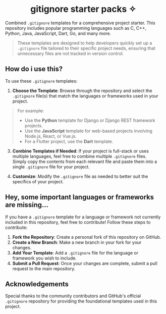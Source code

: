 <div align="center"><h1> gitignore starter packs ✧</h1></div>


Combined `.gitignore` templates for a comprehensive project starter. This repository includes popular programming languages such as C, C++, Python, Java, JavaScript, Dart, Go, and many more. 
> These templates are designed to help developers quickly set up a `.gitignore` file tailored to their specific project needs, ensuring that unnecessary files are not tracked in version control.

## How do i use this?

To use these `.gitignore` templates:

1. **Choose the Template**: Browse through the repository and select the `.gitignore` file(s) that match the languages or frameworks used in your project.
> For example:
>   - Use the **Python** template for Django or Django REST framework projects.
>   - Use the **JavaScript** template for web-based projects involving Node.js, React, or Vue.js.
>   - For a Flutter project, use the **Dart** template.

3. **Combine Templates if Needed**: If your project is full-stack or uses multiple languages, feel free to combine multiple `.gitignore` files. Simply copy the contents from each relevant file and paste them into a single `.gitignore` file for your project.

4. **Customize**: Modify the `.gitignore` file as needed to better suit the specifics of your project.

## Hey, some important languages or frameworks are missing...

If you have a `.gitignore` template for a language or framework not currently included in this repository, feel free to contribute! Follow these steps to contribute:

1. **Fork the Repository**: Create a personal fork of this repository on GitHub.
2. **Create a New Branch**: Make a new branch in your fork for your changes.
3. **Add Your Template**: Add a `.gitignore` file for the language or framework you wish to include.
4. **Submit a Pull Request**: Once your changes are complete, submit a pull request to the main repository.


## Acknowledgements

Special thanks to the community contributors and GitHub's official `.gitignore` repository for providing the foundational templates used in this project.
